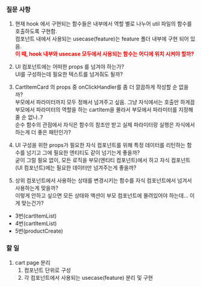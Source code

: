 ### 질문 사항

1. 현재 hook 에서 구현되는 함수들은 내부에서 역할 별로 나누어 util 파일의 함수를 호출하도록 구현함. <br/>
   컴포넌트 내에서 사용되는 usecase(feature)는 feature 폴더 내부에 구현 되어 있음. <br/>
   <b style="color:red">이 때, hook 내부와 usecase 모두에서 사용되는 함수는 어디에 위치 시켜야 할까?</b>

2. UI 컴포넌트에는 어떠한 props 를 넘겨야 하는가? <br/>
   UI를 구성하는데 필요한 텍스트를 넘겨줘도 될까?
3. CartItemCard 의 props 중 onClickHandler를 좀 더 깔끔하게 작성할 순 없을까? <br/>
   부모에서 파라미터까지 모두 정해서 넘겨주고 싶음. 그냥 자식에서는 호출만 하게끔 <br/>
   부모에서 파라미터의 역할을 하는 cartItem을 몰라서 부모에서 파라미터를 지정해줄 순 없나..? <br/>
   순수 함수의 관점에서 자식은 함수의 참조만 받고 실제 파라미터랑 실행은 자식에서 하는게 더 좋은 패턴인가?
4. UI 구성을 위한 props가 필요한 자식 컴포넌트를 위해 특정 데이터를 리턴하는 함수를 넘기고 그에 필요한 엔티티도 같이 넘기는게 좋을까? <br/>
   굳이 그럴 필요 없이, 모든 로직을 부모(엔티티 컴포넌트)에서 하고 자식 컴포넌트(UI 컴포넌트)에는 필요한 데이터만 넘겨주는게 좋을까?
5. 상위 컴포넌트에서 사용하는 상태를 변경시키는 함수를 자식 컴포넌트에서 넘겨서 사용하는게 맞을까? <br/>
   이렇게 안하고 싶으면 모든 상태와 액션이 부모 컴포넌트에 몰려있어야 하는데... 이게 맞는건가?

- 3번(cartItemList)
- 4번(cartItemList)
- 5번(productCreate)

### 할 일

1. cart page 분리
    1. 컴포넌트 단위로 구성
    2. 각 컴포넌트에서 사용되는 usecase(feature) 분리 및 구현
 
